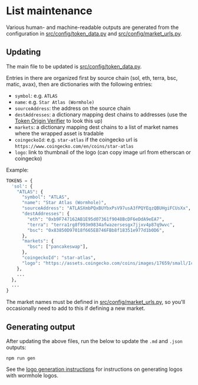 List maintenance
========================

Various human- and machine-readable outputs are generated from the configuration in 
[src/config/token_data.py](src/config/token_data.py)
and [src/config/market_urls.py](src/config/market_urls.py).

## Updating

The main file to be updated is [src/config/token_data.py](src/config/token_data.py).

Entries in there are organized first by source chain (sol, eth, terra, bsc, matic, avax),
then are dictionaries with the following entries:
* `symbol`: e.g. `ATLAS`
* `name`: e.g. `Star Atlas (Wormhole)`
* `sourceAddress`: the address on the source chain
* `destAddresses`: a dictionary mapping dest chains to addresses (use the [Token Origin Verifier](https://wormholebridge.com/#/token-origin-verifier) to look this up)
* `markets`: a dictionary mapping dest chains to a list of market names where the wrapped asset is tradable
* `coingeckoId`: e.g. `star-atlas` if the coingecko url is `https://www.coingecko.com/en/coins/star-atlas`
* `logo`: link to thumbnail of the logo (can copy image url from etherscan or coingecko)

Example:
```python
TOKENS = {
  'sol': {
    "ATLAS": {
      "symbol": "ATLAS",
      "name": "Star Atlas (Wormhole)",
      "sourceAddress": "ATLASXmbPQxBUYbxPsV97usA3fPQYEqzQBUHgiFCUsXx",
      "destAddresses": {
        "eth": "0xb9F747162AB1E95d07361f9048BcDF6eDdA9eEA7",
        "terra": "terra1rg8f993m9834afwazersesgx7jjxv4p87q9wvc",
        "bsc": "0x83850D97018f665EB746FBb8f18351e977d1b0D6",
      },
      "markets": {
        "bsc": ["pancakeswap"],
      },
      "coingeckoId": "star-atlas",
      "logo": "https://assets.coingecko.com/coins/images/17659/small/Icon_Reverse.png",
    },
    ...
  },
  ...
}
```

The market names must be defined in [src/config/market_urls.py](src/config/market_urls.py), so you'll occasionally need
to add to this if defining a new market.

## Generating output
After updating the above files, run the below to update the `.md` and `.json` outputs:
```
npm run gen
```

See the [logo generation instructions](src/logogen/README.md) for instructions on generating logos with wormhole logos.
